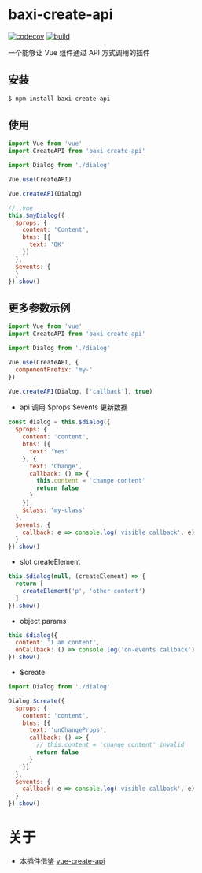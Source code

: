 # baxi-create-api

[![codecov](https://codecov.io/gh/baxibaba/baxi-create-api/branch/master/graph/badge.svg)](https://codecov.io/gh/baxibaba/baxi-create-api) [![build](https://travis-ci.org/baxibaba/baxi-create-api.svg?branch=master)](https://travis-ci.org/baxibaba/baxi-create-api)

一个能够让 Vue 组件通过 API 方式调用的插件

## 安装

```bash
$ npm install baxi-create-api
```

## 使用

```js
import Vue from 'vue'
import CreateAPI from 'baxi-create-api'

import Dialog from './dialog'

Vue.use(CreateAPI)

Vue.createAPI(Dialog)
```

```js
// .vue
this.$myDialog({
  $props: {
    content: 'Content',
    btns: [{
      text: 'OK'
    }]
  },
  $events: {
  }
}).show()
```

## 更多参数示例

```js
import Vue from 'vue'
import CreateAPI from 'baxi-create-api'

import Dialog from './dialog'

Vue.use(CreateAPI, {
  componentPrefix: 'my-'
})

Vue.createAPI(Dialog, ['callback'], true)
```

- api 调用 $props $events 更新数据

```js
const dialog = this.$dialog({
  $props: {
    content: 'content',
    btns: [{
      text: 'Yes'
    }, {
      text: 'Change',
      callback: () => {
        this.content = 'change content' 
        return false
      }
    }],
    $class: 'my-class'
  },
  $events: {
    callback: e => console.log('visible callback', e)
  }
}).show()
```

- slot createElement
  
```js
this.$dialog(null, (createElement) => {
  return [
    createElement('p', 'other content')
  ]
}).show()
```

- object params

```js
this.$dialog({
  content: 'I am content',
  onCallback: () => console.log('on-events callback')
}).show()
```

- $create

```js
import Dialog from './dialog'

Dialog.$create({
  $props: {
    content: 'content',
    btns: [{
      text: 'unChangeProps',
      callback: () => {
        // this.content = 'change content' invalid
        return false
      }
    }]
  },
  $events: {
    callback: e => console.log('visible callback', e)
  }
}).show()
```

# 关于

* 本插件借鉴 [vue-create-api](https://github.com/cube-ui/vue-create-api)
